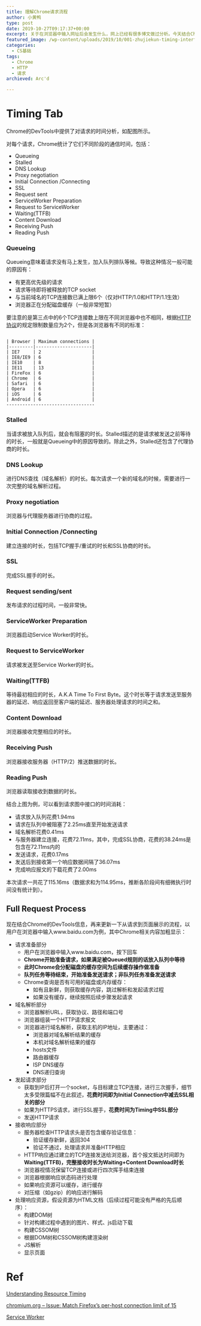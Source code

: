 ```yaml
---
title: 理解Chrome请求流程
author: 小黄鸭
type: post
date: 2019-10-27T09:17:37+00:00
excerpt: 关于在浏览器中输入网址后会发生什么，网上已经有很多博文做过分析。今天结合Chrome DevTools里面的Timing面板内容，来看一下在准备请求之前Chrome还会做什么额外的操作。
featured_image: /wp-content/uploads/2019/10/001-zhujiekun-timing-interface.png
categories:
  - CS基础
tags:
  - Chrome
  - HTTP
  - 请求
archieved: Arc'd

---
```

# Timing Tab

Chrome的DevTools中提供了对请求的时间分析，如配图所示。

对每个请求，Chrome统计了它们不同阶段的通信时间，包括：

  * Queueing
  * Stalled
  * DNS Lookup
  * Proxy negotiation
  * Initial Connection /Connecting
  * SSL
  * Request sent
  * ServiceWorker Preparation
  * Request to ServiceWorker
  * Waiting(TTFB)
  * Content Download
  * Receiving Push
  * Reading Push

### Queueing

Queueing意味着请求没有马上发生，加入队列排队等候。导致这种情况一般可能的原因有：

  * 有更高优先级的请求
  * 请求等待即将被释放的TCP socket
  * 与当前域名的TCP连接数已满上限6个（仅对HTTP/1.0和HTTP/1.1生效）
  * 浏览器正在分配磁盘缓存（一般非常短暂）

要注意的是第三点中的6个TCP连接数上限在不同浏览器中也不相同，根据[HTTP协议][1]的规定限制数量应为2个，但是各浏览器有不同的标准：

```

| Browser | Maximum connections |
|---------|---------------------|
| IE7     | 2                   |
| IE8/IE9 | 6                   |
| IE10    | 8                   |
| IE11    | 13                  |
| FireFox | 6                   |
| Chrome  | 6                   |
| Safari  | 6                   |
| Opera   | 6                   |
| iOS     | 6                   |
| Android | 6                   |
---------------------------------

```
### Stalled

当请求被放入队列后，就会有阻塞的时长。Stalled描述的是请求被发送之前等待的时长，一般就是Queueing中的原因导致的。除此之外，Stalled还包含了代理协商的时长。

### DNS Lookup

进行DNS查找（域名解析）的时长。每次请求一个新的域名的时候，需要进行一次完整的域名解析过程。

### Proxy negotiation

浏览器与代理服务器进行协商的过程。

### Initial Connection /Connecting

建立连接的时长，包括TCP握手/重试的时长和SSL协商的时长。

### SSL

完成SSL握手的时长。

### Request sending/sent

发布请求的过程时间，一般非常快。

### ServiceWorker Preparation

浏览器启动Service Worker的时长。

### Request to ServiceWorker

请求被发送至Service Worker的时长。

### Waiting(TTFB)

等待最初相应的时长，A.K.A Time To First Byte。这个时长等于请求发送至服务器的延迟、响应返回至客户端的延迟、服务器处理请求的时间之和。

### Content Download

浏览器接收完整相应的时长。

### Receiving Push

浏览器接收服务器（HTTP/2）推送数据的时长。

### Reading Push

浏览器读取接收到数据的时长。

结合上图为例，可以看到请求图中接口的时间消耗：

  * 请求放入队列花费1.94ms
  * 请求在队列中被阻塞了2.25ms直至开始发送请求
  * 域名解析花费0.41ms
  * 与服务器建立连接，花费72.11ms，其中，完成SSL协商，花费的38.24ms是包含在72.11ms内的
  * 发送请求，花费0.17ms
  * 发送后到接收第一个响应数据间隔了36.07ms
  * 完成响应报文的下载花费了2.00ms

本次请求一共花了115.16ms（数据求和为114.95ms，推断各阶段间有细微执行时间没有统计到）。

## Full Request Process

现在结合Chrome的DevTools信息，再来更新一下从请求到页面展示的流程，以用户在浏览器中输入www.baidu.com为例，其中Chrome相关内容加粗显示：

  * 请求准备部分 
      * 用户在浏览器中输入www.baidu.com，按下回车
      * **Chrome开始准备请求，如果满足被Queued规则的话放入队列中等待**
      * **此时Chrome会分配磁盘的缓存空间为后续缓存操作做准备**
      * **队列任务等待结束，开始准备发送请求；非队列任务准备发送请求**
      * Chrome查询是否有可用的磁盘或内存缓存：
          * 如有且新鲜，则获取缓存内容，跳过解析和发起请求过程
          * 如果没有缓存，继续按照后续步骤发起请求
  * 域名解析部分 
      * 浏览器解析URL，获取协议、路径和端口号
      * 浏览器组装一个HTTP请求报文
      * 浏览器进行域名解析，获取主机的IP地址，主要通过：
          * 浏览器对域名解析结果的缓存
          * 本机对域名解析结果的缓存
          * hosts文件
          * 路由器缓存
          * ISP DNS缓存
          * DNS递归查询
  * 发起请求部分 
      * 获取到IP后打开一个socket，与目标建立TCP连接，进行三次握手，细节太多受限篇幅不在此叙述，**花费时间即为Initial Connection中减去SSL相关的部分**
      * 如果为HTTPS请求，进行SSL握手，**花费时间为Timing中SSL部分**
      * 发送HTTP请求
  * 接收响应部分 
      * 服务器检查HTTP请求头是否包含缓存验证信息：
          * 验证缓存新鲜，返回304
          * 验证不通过，处理请求并准备HTTP相应
      * HTTP响应通过建立的TCP连接发送给浏览器，首个报文抵达时间即为**Waiting(TTFB)，完整接收时长为Waiting+Content Download时长**
      * 浏览器视情况保留TCP连接或进行四次挥手结束连接
      * 浏览器根据响应状态码进行处理
      * 如果响应资源可以缓存，进行缓存
      * 对压缩（如gzip）的响应进行解码
  * 处理响应资源，假设资源为HTML文档（后续过程可能没有严格的先后顺序）： 
      * 构建DOM树
      * 针对构建过程中遇到的图片、样式、js启动下载
      * 构建CSSOM树
      * 根据DOM树和CSSOM树构建渲染树
      * JS解析
      * 显示页面

# Ref

[Understanding Resource Timing][2]

[chromium.org &#8211; Issue: Match Firefox&#8217;s per-host connection limit of 15][3]

[Service Worker][4]

 [1]: https://www.w3.org/Protocols/rfc2616/rfc2616-sec8.html#sec8.1.4
 [2]: https://developers.google.com/web/tools/chrome-devtools/network/understanding-resource-timing
 [3]: https://bugs.chromium.org/p/chromium/issues/detail?id=12066
 [4]: https://developers.google.com/web/fundamentals/primers/service-workers